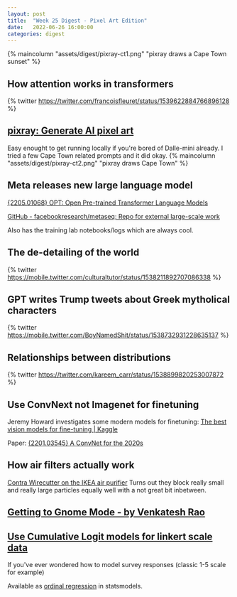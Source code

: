 ```yaml
---
layout: post
title:  "Week 25 Digest - Pixel Art Edition"
date:   2022-06-26 16:00:00
categories: digest
---
```

<!--more-->

{% maincolumn "assets/digest/pixray-ct1.png" "pixray draws a Cape Town sunset" %}
## How attention works in transformers

{% twitter https://twitter.com/francoisfleuret/status/1539622884766896128 %}

## [pixray: Generate AI pixel art](https://github.com/pixray/pixray)
Easy enought to get running locally if you're bored of Dalle-mini already. I tried a few Cape Town related prompts and
it did okay.
{% maincolumn "assets/digest/pixray-ct2.png" "pixray draws Cape Town" %}

## Meta releases new large language model                        
[{2205.01068} OPT: Open Pre-trained Transformer Language Models](https://arxiv.org/abs/2205.01068)

[GitHub - facebookresearch/metaseq: Repo for external large-scale work](https://github.com/facebookresearch/metaseq)

Also has the training lab notebooks/logs which are always cool.

## The de-detailing of the world
{% twitter https://mobile.twitter.com/culturaltutor/status/1538211892707086338 %}

## GPT writes Trump tweets about Greek mytholical characters
{% twitter https://mobile.twitter.com/BoyNamedShit/status/1538732931228635137 %}

## Relationships between distributions 
{% twitter https://twitter.com/kareem_carr/status/1538899820253007872 %}

## Use ConvNext not Imagenet for finetuning 
Jeremy Howard investigates some modern models for finetuning:
[The best vision models for fine-tuning | Kaggle](https://www.kaggle.com/code/jhoward/the-best-vision-models-for-fine-tuning)

Paper: [{2201.03545} A ConvNet for the 2020s](https://arxiv.org/abs/2201.03545)

## How air filters actually work
[Contra Wirecutter on the IKEA air purifier](https://dynomight.net/ikea-purifier/)
Turns out they block really small and really large particles equally well with a not great bit inbetween.

## [Getting to Gnome Mode - by Venkatesh Rao](https://studio.ribbonfarm.com/p/getting-to-gnome-mode)

## [Use Cumulative Logit models for linkert scale data](https://www.reddit.com/r/statistics/comments/vf44pr/q_poisson_regression/)
If you've ever wondered how to model survey responses (classic 1-5 scale for example)

Available as [ordinal regression](https://www.statsmodels.org/devel/examples/notebooks/generated/ordinal_regression.html) in statsmodels.